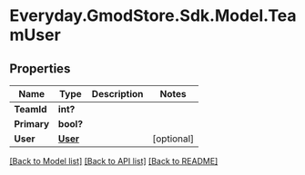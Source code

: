 # Everyday.GmodStore.Sdk.Model.TeamUser
## Properties

Name | Type | Description | Notes
------------ | ------------- | ------------- | -------------
**TeamId** | **int?** |  | 
**Primary** | **bool?** |  | 
**User** | [**User**](User.md) |  | [optional] 

[[Back to Model list]](../README.md#documentation-for-models) [[Back to API list]](../README.md#documentation-for-api-endpoints) [[Back to README]](../README.md)

